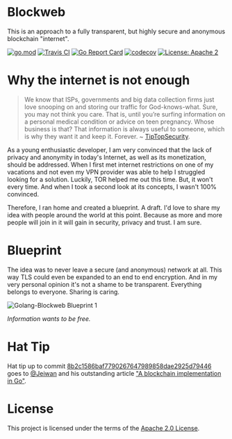 Blockweb
======

This is an approach to a fully transparent, but highly secure and anonymous blockchain "internet".

[![go.mod](https://img.shields.io/github/go-mod/go-version/iwtbf/golang-blockweb?style=flat-square)](https://github.com/iwtbf/golang-blockweb)
[![Travis CI](https://img.shields.io/travis/com/iwtbf/golang-blockweb?style=flat-square)](https://travis-ci.com/iwtbf/golang-blockweb)
[![Go Report Card](https://goreportcard.com/badge/github.com/iwtbf/golang-blockweb)](https://goreportcard.com/report/github.com/iwtbf/golang-blockweb)
[![codecov](https://codecov.io/gh/iwtbf/golang-blockweb/branch/master/graph/badge.svg)](https://codecov.io/gh/iwtbf/golang-blockweb)
[![License: Apache 2](https://img.shields.io/github/license/iwtbf/golang-blockweb?color=blue&style=flat-square)](https://opensource.org/licenses/MIT)

# Why the internet is not enough

> We know that ISPs, governments and big data collection firms just love snooping on and storing our traffic for God-knows-what. Sure, you may not think you care. That is, until you’re surfing information on a personal medical condition or advice on teen pregnancy. Whose business is that? That information is always useful to someone, which is why they want it and keep it. Forever.
~ [TipTopSecurity](https://tiptopsecurity.com/how-does-https-work-rsa-encryption-explained/).

As a young enthusiastic developer, I am very convinced that the lack of privacy and
anonymity in today's Internet, as well as its monetization, should be addressed.
When I first met internet restrictions on one of my vacations and not even my VPN provider
was able to help I struggled looking for a solution. Luckily, TOR helped me out this time.
But, it won't every time. And when I took a second look at its concepts, I wasn't 100%
convinced.

Therefore, I ran home and created a blueprint. A draft. I'd love to share my idea with
people around the world at this point. Because as more and more people will join in
it will gain in security, privacy and trust. I am sure.

# Blueprint

The idea was to never leave a secure (and anonymous) network at all. This way TLS could
even be expanded to an end to end encryption. And in my very personal opinion it's not a
shame to be transparent. Everything belongs to everyone. Sharing is caring.

![Golang-Blockweb Blueprint 1](https://imgur.com/wGOG61f.jpg)

*Information wants to be free.*

# Hat Tip

Hat tip up to commit [8b2c1586baf7790267647989858dae2925d79446](https://github.com/iwtbf/golang-blockweb/commit/8b2c1586baf7790267647989858dae2925d79446)
goes to [@Jeiwan](https://github.com/jeiwan) and his outstanding article ["A blockchain implementation in Go"](https://jeiwan.net/posts/building-blockchain-in-go-part-1/).

# License

This project is licensed under the terms of the [Apache 2.0 License](https://github.com/iwtbf/golang-blockweb/blob/master/LICENSE).
